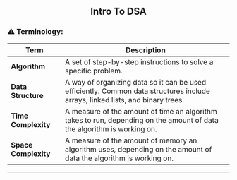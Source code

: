 <h2 align="center"> Intro To DSA </h2>


### ⚠️ Terminology: 

| **Term**           | **Description**  |
|--------------------|-----------------------------------------------------------------|
| **Algorithm**           | A set of step-by-step instructions to solve a specific problem.|
| **Data Structure**      | A way of organizing data so it can be used efficiently. Common data structures include arrays, linked lists, and binary trees. |
| **Time Complexity**     | A measure of the amount of time an algorithm takes to run, depending on the amount of data the algorithm is working on. |
| **Space Complexity**    | A measure of the amount of memory an algorithm uses, depending on the amount of data the algorithm is working on. |

--- 


